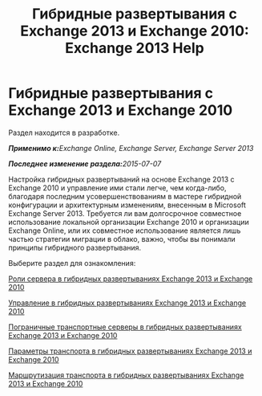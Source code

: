 ﻿---
title: 'Гибридные развертывания с Exchange 2013 и Exchange 2010: Exchange 2013 Help'
TOCTitle: Гибридные развертывания с Exchange 2013 и Exchange 2010
ms:assetid: f865ee1e-ecad-468b-9497-357895900d33
ms:mtpsurl: https://technet.microsoft.com/ru-ru/library/Dn393967(v=EXCHG.150)
ms:contentKeyID: 59636095
ms.date: 01/11/2018
mtps_version: v=EXCHG.150
ms.translationtype: HT
---

# Гибридные развертывания с Exchange 2013 и Exchange 2010

Раздел находится в разработке.  

_<strong>Применимо к:</strong>Exchange Online, Exchange Server, Exchange Server 2013_

_<strong>Последнее изменение раздела:</strong>2015-07-07_

Настройка гибридных развертываний на основе Exchange 2013 с Exchange 2010 и управление ими стали легче, чем когда-либо, благодаря последним усовершенствованиям в мастере гибридной конфигурации и архитектурным изменениям, внесенным в Microsoft Exchange Server 2013. Требуется ли вам долгосрочное совместное использование локальной организации Exchange 2010 и организации Exchange Online, или их совместное использование является лишь частью стратегии миграции в облако, важно, чтобы вы понимали принципы гибридного развертывания.

Выберите раздел для ознакомления:

[Роли сервера в гибридных развертываниях Exchange 2013 и Exchange 2010](server-roles-in-exchange-2013-exchange-2010-hybrid-deployments-exchange-2013-help.md)

[Управление в гибридных развертываниях Exchange 2013 и Exchange 2010](hybrid-management-in-exchange-2013-exchange-2010-hybrid-deployments-exchange-2013-help.md)

[Пограничные транспортные серверы в гибридных развертываниях Exchange 2013 и Exchange 2010](edge-transport-servers-in-exchange-2013-exchange-2010-hybrid-deployments-exchange-2013-help.md)

[Параметры транспорта в гибридных развертываниях Exchange 2013 и Exchange 2010](transport-options-in-exchange-2013-exchange-2010-hybrid-deployments-exchange-2013-help.md)

[Маршрутизация транспорта в гибридных развертываниях Exchange 2013 и Exchange 2010](transport-routing-in-exchange-2013-exchange-2010-hybrid-deployments-exchange-2013-help.md)

